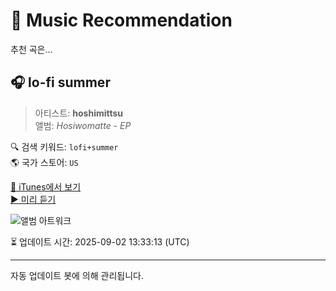 
# 🎵 Music Recommendation

추천 곡은...

## 🎧 lo-fi summer  
> 아티스트: **hoshimittsu**  
> 앨범: _Hosiwomatte - EP_  

🔍 검색 키워드: `lofi+summer`  
🌎 국가 스토어: `US`

[🔗 iTunes에서 보기](https://music.apple.com/us/album/lo-fi-summer/1590128572?i=1590128575&uo=4)  
[▶️ 미리 듣기](https://audio-ssl.itunes.apple.com/itunes-assets/AudioPreview125/v4/7f/11/66/7f116647-abb4-91cb-dd3f-6100639b7d6e/mzaf_16399380102502683730.plus.aac.p.m4a)

![앨범 아트워크](https://is1-ssl.mzstatic.com/image/thumb/Music115/v4/12/ad/88/12ad885b-d3ab-e5e6-f05d-9db75b774c39/bigup13275805.jpg/100x100bb.jpg)

⏳ 업데이트 시간: 2025-09-02 13:33:13 (UTC)

---
자동 업데이트 봇에 의해 관리됩니다.
